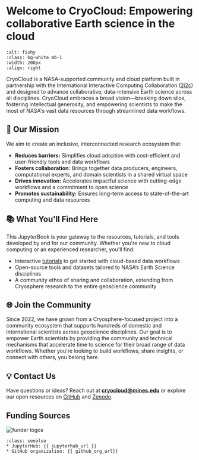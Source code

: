 # Welcome to CryoCloud: Empowering collaborative Earth science in the cloud
```{image} img/MinesLogos/stacked_white.png
:alt: fishy
:class: bg-white mb-1
:width: 200px
:align: right
```

CryoCloud is a NASA-supported community and cloud platform built in partnership with the International Interactive Computing Collaboration ([2i2c](https://2i2c.org/)) and designed to advance collaborative, data-intensive Earth science across all disciplines. CryoCloud embraces a broad vision—breaking down silos, fostering intellectual generosity, and empowering scientists to make the most of NASA's vast data resources through streamlined data workflows.


## 🚀 Our Mission  
We aim to create an inclusive, interconnected research ecosystem that:
- **Reduces barriers:** Simplifies cloud adoption with cost-efficient and user-friendly tools and data workflows
- **Fosters collaboration:** Brings together data producers, engineers, computational experts, and domain scientists in a shared virtual space  
- **Drives innovation:** Accelerates impactful science with cutting-edge workflows and a commitment to open science  
- **Promotes sustainability:** Ensures long-term access to state-of-the-art computing and data resources

## 📚 What You'll Find Here  
This JupyterBook is your gateway to the resources, tutorials, and tools developed by and for our community. Whether you're new to cloud computing or an experienced researcher, you'll find:
- Interactive [tutorials](tutorials/index) to get started with cloud-based data workflows
- Open-source tools and datasets tailored to NASA’s Earth Science disciplines
- A community ethos of sharing and collaboration, extending from Cryosphere research to the entire geoscience community

## 🌐 Join the Community  
Since 2022, we have grown from a Cryosphere-focused project into a community ecosystem that supports hundreds of domestic and international scientists across geoscience disciplines. Our goal is to empower Earth scientists by providing the community and technical mechanisms that accelerate time to science for their broad range of data workflows. Whether you're looking to build workflows, share insights, or connect with others, you belong here.

## 💡 Contact Us  
Have questions or ideas? Reach out at **cryocloud@mines.edu** or explore our open resources on [GitHub](https://github.com/CryoInTheCloud) and [Zenodo](https://zenodo.org/communities/cryointhecloud).

## Funding Sources
![funder logos](/img/funderlogos.png)

```{admonition} Quick links for the event
:class: seealso
* JupyterHub: {{ jupyterhub_url }}
* GitHub organization: {{ github_org_url}}
```

